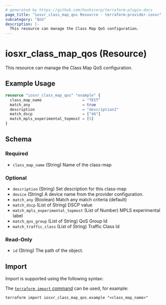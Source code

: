 ```yaml
---
# generated by https://github.com/hashicorp/terraform-plugin-docs
page_title: "iosxr_class_map_qos Resource - terraform-provider-iosxr"
subcategory: "QoS"
description: |-
  This resource can manage the Class Map QoS configuration.
---
```


# iosxr_class_map_qos (Resource)

This resource can manage the Class Map QoS configuration.

## Example Usage

```terraform
resource "iosxr_class_map_qos" "example" {
  class_map_name                  = "TEST"
  match_any                       = true
  description                     = "description1"
  match_dscp                      = ["46"]
  match_mpls_experimental_topmost = [5]
}
```

<!-- schema generated by tfplugindocs -->
## Schema

### Required

- `class_map_name` (String) Name of the class-map

### Optional

- `description` (String) Set description for this class-map
- `device` (String) A device name from the provider configuration.
- `match_any` (Boolean) Match any match criteria (default)
- `match_dscp` (List of String) DSCP value
- `match_mpls_experimental_topmost` (List of Number) MPLS experimental label
- `match_qos_group` (List of String) QoS Group Id
- `match_traffic_class` (List of String) Traffic Class Id

### Read-Only

- `id` (String) The path of the object.

## Import

Import is supported using the following syntax:

The [`terraform import` command](https://developer.hashicorp.com/terraform/cli/commands/import) can be used, for example:

```shell
terraform import iosxr_class_map_qos.example "<class_map_name>"
```
